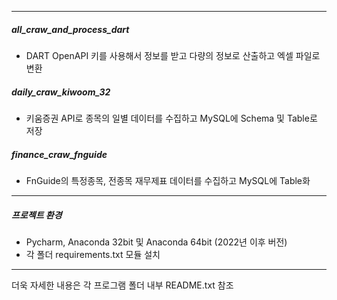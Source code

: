 
-----

##### all_craw_and_process_dart
* DART OpenAPI 키를 사용해서 정보를 받고 다량의 정보로 산출하고 엑셀 파일로 변환
##### daily_craw_kiwoom_32
* 키움증권 API로 종목의 일별 데이터를 수집하고 MySQL에 Schema 및 Table로 저장
##### finance_craw_fnguide
* FnGuide의 특정종목, 전종목 재무제표 데이터를 수집하고 MySQL에 Table화

---

##### 프로젝트 환경
* Pycharm, Anaconda 32bit 및 Anaconda 64bit (2022년 이후 버전)
* 각 폴더 requirements.txt 모듈 설치

----

더욱 자세한 내용은 각 프로그램 폴더 내부 README.txt 참조
